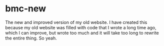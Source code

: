 # bmc-new
The new and improved version of my old website. I have created this because my old website was filled with code that I wrote a long time ago, which I can improve, but wrote too much and it will take too long to rewrite the entire thing. So yeah.
